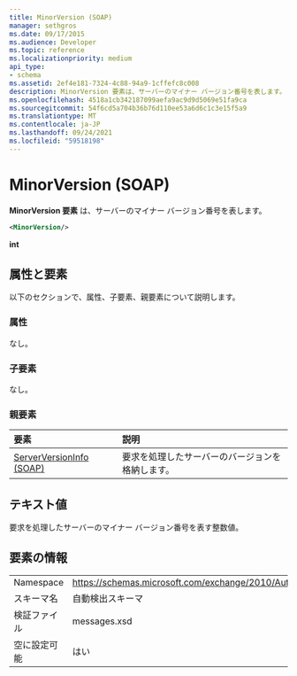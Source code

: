 ```yaml
---
title: MinorVersion (SOAP)
manager: sethgros
ms.date: 09/17/2015
ms.audience: Developer
ms.topic: reference
ms.localizationpriority: medium
api_type:
- schema
ms.assetid: 2ef4e181-7324-4c88-94a9-1cffefc8c008
description: MinorVersion 要素は、サーバーのマイナー バージョン番号を表します。
ms.openlocfilehash: 4518a1cb342187099aefa9ac9d9d5069e51fa9ca
ms.sourcegitcommit: 54f6cd5a704b36b76d110ee53a6d6c1c3e15f5a9
ms.translationtype: MT
ms.contentlocale: ja-JP
ms.lasthandoff: 09/24/2021
ms.locfileid: "59518198"
---
```

# <a name="minorversion-soap"></a>MinorVersion (SOAP)

**MinorVersion 要素** は、サーバーのマイナー バージョン番号を表します。 
  
```XML
<MinorVersion/>
```

 **int**
## <a name="attributes-and-elements"></a>属性と要素

以下のセクションで、属性、子要素、親要素について説明します。
  
### <a name="attributes"></a>属性

なし。
  
### <a name="child-elements"></a>子要素

なし。
  
### <a name="parent-elements"></a>親要素

|**要素**|**説明**|
|:-----|:-----|
|[ServerVersionInfo (SOAP)](serverversioninfo-soap.md) <br/> |要求を処理したサーバーのバージョンを格納します。  <br/> |
   
## <a name="text-value"></a>テキスト値

要求を処理したサーバーのマイナー バージョン番号を表す整数値。
  
## <a name="element-information"></a>要素の情報

|||
|:-----|:-----|
|Namespace  <br/> |https://schemas.microsoft.com/exchange/2010/Autodiscover  <br/> |
|スキーマ名  <br/> |自動検出スキーマ  <br/> |
|検証ファイル  <br/> |messages.xsd  <br/> |
|空に設定可能  <br/> |はい  <br/> |
   

